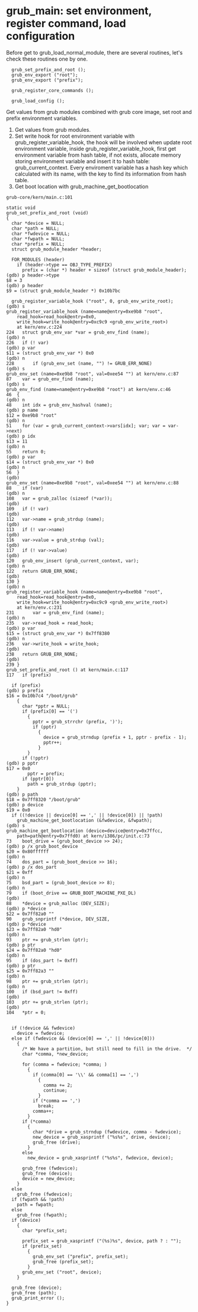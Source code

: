 grub_main: set environment, register command, load configuration
==============================================================================================================

Before get to grub_load_normal_module, there are several routines, let's check these routines one by one.

```before_grub_load_normal_module
  grub_set_prefix_and_root ();
  grub_env_export ("root");
  grub_env_export ("prefix");

  grub_register_core_commands ();

  grub_load_config ();
```

Get values from grub modules combined with grub core image, set root and prefix environment variables.

1. Get values from grub modules.
2. Set write hook for root environment variable with grub_register_variable_hook, the hook will be involved when update root environment variable, inside grub_register_variable_hook, first get environment variable from hash table, if not exists, allocate memory storing environment variable and insert it to hash table: grub_current_context. Every enviroment variable has a hash key which calculated with its name, with the key to find its information from hash table.
3. Get boot location with grub_machine_get_bootlocation



```grub_set_prefix_and_root
grub-core/kern/main.c:101

static void
grub_set_prefix_and_root (void)
{
  char *device = NULL;
  char *path = NULL;
  char *fwdevice = NULL;
  char *fwpath = NULL;
  char *prefix = NULL;
  struct grub_module_header *header;

  FOR_MODULES (header)
    if (header->type == OBJ_TYPE_PREFIX)
      prefix = (char *) header + sizeof (struct grub_module_header);
(gdb) p header->type 
$8 = 3
(gdb) p header
$9 = (struct grub_module_header *) 0x10b7bc

  grub_register_variable_hook ("root", 0, grub_env_write_root);
(gdb) s
grub_register_variable_hook (name=name@entry=0xe9b8 "root", 
    read_hook=read_hook@entry=0x0, 
    write_hook=write_hook@entry=0xc9c9 <grub_env_write_root>)
    at kern/env.c:224
224	  struct grub_env_var *var = grub_env_find (name);
(gdb) n
226	  if (! var)
(gdb) p var
$11 = (struct grub_env_var *) 0x0
(gdb) n
228	      if (grub_env_set (name, "") != GRUB_ERR_NONE)
(gdb) s
grub_env_set (name=0xe9b8 "root", val=0xee54 "") at kern/env.c:87
87	  var = grub_env_find (name);
(gdb) s
grub_env_find (name=name@entry=0xe9b8 "root") at kern/env.c:46
46	{
(gdb) n
48	  int idx = grub_env_hashval (name);
(gdb) p name
$12 = 0xe9b8 "root"
(gdb) n
51	  for (var = grub_current_context->vars[idx]; var; var = var->next)
(gdb) p idx
$13 = 11
(gdb) n
55	  return 0;
(gdb) p var
$14 = (struct grub_env_var *) 0x0
(gdb) n
56	}
(gdb) 
grub_env_set (name=0xe9b8 "root", val=0xee54 "") at kern/env.c:88
88	  if (var)
(gdb) n
108	  var = grub_zalloc (sizeof (*var));
(gdb) 
109	  if (! var)
(gdb) 
112	  var->name = grub_strdup (name);
(gdb) 
113	  if (! var->name)
(gdb) 
116	  var->value = grub_strdup (val);
(gdb) 
117	  if (! var->value)
(gdb) 
120	  grub_env_insert (grub_current_context, var);
(gdb) n
122	  return GRUB_ERR_NONE;
(gdb) 
130	}
(gdb) n
grub_register_variable_hook (name=name@entry=0xe9b8 "root", 
    read_hook=read_hook@entry=0x0, 
    write_hook=write_hook@entry=0xc9c9 <grub_env_write_root>)
    at kern/env.c:231
231	      var = grub_env_find (name);
(gdb) n
235	  var->read_hook = read_hook;
(gdb) p var
$15 = (struct grub_env_var *) 0x7ff8380
(gdb) n
236	  var->write_hook = write_hook;
(gdb) 
238	  return GRUB_ERR_NONE;
(gdb) 
239	}
grub_set_prefix_and_root () at kern/main.c:117
117	  if (prefix)

  if (prefix)
(gdb) p prefix 
$16 = 0x10b7c4 "/boot/grub"
    {
      char *pptr = NULL;
      if (prefix[0] == '(')
        {
          pptr = grub_strrchr (prefix, ')');
          if (pptr)
            {
              device = grub_strndup (prefix + 1, pptr - prefix - 1);
              pptr++;
            }
        }
      if (!pptr)
(gdb) p pptr 
$17 = 0x0
        pptr = prefix;
      if (pptr[0])
        path = grub_strdup (pptr);
    }
(gdb) p path
$18 = 0x7ff8320 "/boot/grub"
(gdb) p device
$19 = 0x0
  if ((!device || device[0] == ',' || !device[0]) || !path)
    grub_machine_get_bootlocation (&fwdevice, &fwpath);
(gdb) s
grub_machine_get_bootlocation (device=device@entry=0x7ffcc, 
    path=path@entry=0x7ffd0) at kern/i386/pc/init.c:73
73	  boot_drive = (grub_boot_device >> 24);
(gdb) p /x grub_boot_device 
$20 = 0x80ffffff
(gdb) n
74	  dos_part = (grub_boot_device >> 16);
(gdb) p /x dos_part 
$21 = 0xff
(gdb) n
75	  bsd_part = (grub_boot_device >> 8);
(gdb) n
79	  if (boot_drive == GRUB_BOOT_MACHINE_PXE_DL)
(gdb) 
88	  *device = grub_malloc (DEV_SIZE);
(gdb) p *device
$22 = 0x7ff82a0 ""
90	  grub_snprintf (*device, DEV_SIZE,
(gdb) p *device
$23 = 0x7ff82a0 "hd0"
(gdb) n
93	  ptr += grub_strlen (ptr);
(gdb) p ptr
$24 = 0x7ff82a0 "hd0"
(gdb) n
95	  if (dos_part != 0xff)
(gdb) p ptr
$25 = 0x7ff82a3 ""
(gdb) n
98	  ptr += grub_strlen (ptr);
(gdb) n
100	  if (bsd_part != 0xff)
(gdb) 
103	  ptr += grub_strlen (ptr);
(gdb) 
104	  *ptr = 0;


  if (!device && fwdevice)
    device = fwdevice;
  else if (fwdevice && (device[0] == ',' || !device[0]))
    {
      /* We have a partition, but still need to fill in the drive.  */
      char *comma, *new_device;

      for (comma = fwdevice; *comma; )
        {
          if (comma[0] == '\\' && comma[1] == ',')
            {
              comma += 2;
              continue;
            }
          if (*comma == ',')
            break;
          comma++;
        }
      if (*comma)
        {
          char *drive = grub_strndup (fwdevice, comma - fwdevice);
          new_device = grub_xasprintf ("%s%s", drive, device);
          grub_free (drive);
        }
      else
        new_device = grub_xasprintf ("%s%s", fwdevice, device);

      grub_free (fwdevice);
      grub_free (device);
      device = new_device;
    }
  else
    grub_free (fwdevice);
  if (fwpath && !path)
    path = fwpath;
  else
    grub_free (fwpath);
  if (device)
    {
      char *prefix_set;

      prefix_set = grub_xasprintf ("(%s)%s", device, path ? : "");
      if (prefix_set)
        {
          grub_env_set ("prefix", prefix_set);
          grub_free (prefix_set);
        }
      grub_env_set ("root", device);
    }

  grub_free (device);
  grub_free (path);
  grub_print_error ();
}

```